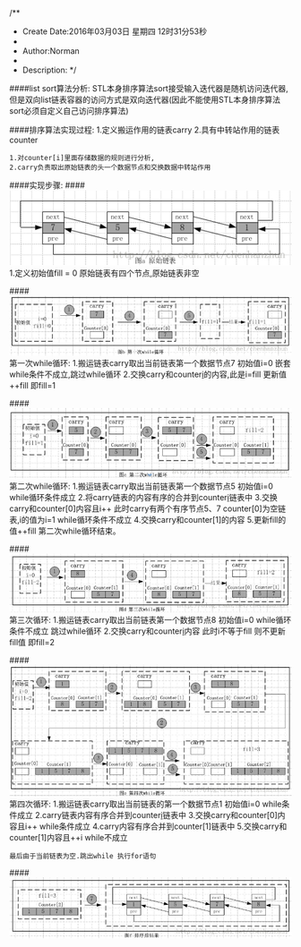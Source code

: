 /**
* Create Date:2016年03月03日 星期四 12时31分53秒
* 
* Author:Norman
* 
* Description: 
*/

####list sort算法分析:
    STL本身排序算法sort接受输入迭代器是随机访问迭代器,但是双向list链表容器的访问方式是双向迭代器(因此不能使用STL本身排序算法sort必须自定义自己访问排序算法)

####排序算法实现过程:
    1.定义搬运作用的链表carry
    2.具有中转站作用的链表counter

    1.对counter[i]里面存储数据的规则进行分析,
    2.carry负责取出原始链表的头一个数据节点和交换数据中转站作用

####实现步骤:
####![](./image/list_sort1.png)
    1.定义初始值fill = 0 原始链表有四个节点,原始链表非空

####![](./image/list_sort2.png)
    第一次while循环:
        1.搬运链表carry取出当前链表第一个数据节点7 初始值i=0 嵌套while条件不成立,跳过while循环
        2.交换carry和counter[i](i=0)的内容,此是i=fill 更新值++fill 即fill=1

####![](./image/list_sort3.png)
    第二次while循环:
        1.搬运链表carry取出当前链表第一个数据节点5 初始值i=0 while循环条件成立
        2.将carry链表的内容有序的合并到counter[i](i=0)链表中
        3.交换carry和counter[0]内容且i++ 此时carry有两个有序节点5、7 counter[0]为空链表,i的值为i=1 while循环条件不成立
        4.交换carry和counter[1]的内容
        5.更新fill的值++fill 第二次while循环结束。

####![](./image/list_sort4.png)
    第三次循环:
        1.搬运链表carry取出当前链表第一个数据节点8 初始值i=0 while循环条件不成立 跳过while循环
        2.交换carry和counter[i](i=0)内容 此时i不等于fill 则不更新fill值 即fill=2

####![](./image/list_sort5.png)
    第四次循环:
        1.搬运链表carry取出当前链表的第一个数据节点1 初始值i=0 while条件成立
        2.carry链表内容有序合并到counter[i](i=0)链表中
        3.交换carry和counter[0]内容且i++ while条件成立
        4.carry内容有序合并到counter[1]链表中
        5.交换carry和counter[1]内容且++i while不成立

    最后由于当前链表为空.跳出while 执行for语句
####![](./image/list_sort6.png)
